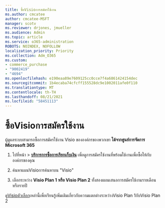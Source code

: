 ```yaml
---
title: ซื้อVisioการสมัครใช้งาน
ms.author: cmcatee
author: cmcatee-MSFT
manager: scotv
ms.reviewer: drjones, jmueller
ms.audience: Admin
ms.topic: article
ms.service: o365-administration
ROBOTS: NOINDEX, NOFOLLOW
localization_priority: Priority
ms.collection: Adm_O365
ms.custom:
- commerce_purchase
- "9002419"
- "4694"
ms.openlocfilehash: e190eaa89e7609125cc0cce7f4a6861424154dec
ms.sourcegitcommit: 1b4ecaba74cfcff155528dc9e1002011afe0f110
ms.translationtype: MT
ms.contentlocale: th-TH
ms.lasthandoff: 08/21/2021
ms.locfileid: "58451113"
---
```

# <a name="purchase-visio-subscription"></a>ซื้อVisioการสมัครใช้งาน

ผู้ดูแลระบบสามารถซื้อการสมัครใช้งาน Visio ขององค์กรของพวกเขา **ได้จากศูนย์การจัดการ Microsoft 365**

1. ไปที่หน้า  >  **[บริการการซื้อการเรียกเก็บเงิน](https://go.microsoft.com/fwlink/p/?linkid=868433)** เพื่อดูการสมัครใช้งานที่พร้อมใช้งานเพื่อซื้อให้กับองค์กรของคุณ

2. ค้นหาแผนVisioการค้นหาบน "Visio"

3. เลือกระหว่าง **Visio Plan 1** **หรือ Visio Plan 2** ทั้งสองแผนเสนอการสมัครใช้งานรายเดือนหรือรายปี

ดู[Visioตัวเลือก](https://products.office.com/Visio/microsoft-visio-plans-and-pricing-compare-visio-options)เหล่านี้เพื่อเรียนรู้เพิ่มเติมเกี่ยวกับความแตกต่างระหว่างVisio Plan 1กับVisio Plan 2
